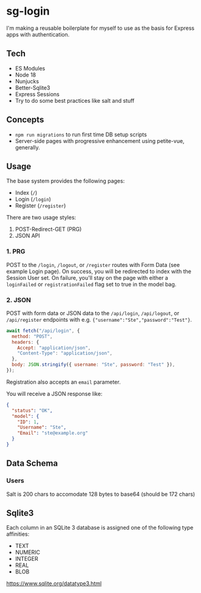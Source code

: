 # sg-login

I'm making a reusable boilerplate for myself to use as the basis for Express apps with authentication.

## Tech

- ES Modules
- Node 18
- Nunjucks
- Better-Sqlite3
- Express Sessions
- Try to do some best practices like salt and stuff

## Concepts

- `npm run migrations` to run first time DB setup scripts
- Server-side pages with progressive enhancement using petite-vue, generally.

## Usage

The base system provides the following pages:

- Index (`/`)
- Login (`/login`)
- Register (`/register`)

There are two usage styles:

1.  POST-Redirect-GET (PRG)
2.  JSON API

### 1. PRG

POST to the `/login`, `/logout`, or `/register` routes with Form Data (see example Login page). On success, you will be redirected to index with the Session User set. On failure, you'll stay on the page with either a `loginFailed` or `registrationFailed` flag set to true in the model bag.

### 2. JSON

POST with form data or JSON data to the `/api/login`, `/api/logout`, or `/api/register` endpoints with e.g. `{"username":"Ste","password":"Test"}`.

```js
await fetch("/api/login", {
  method: "POST",
  headers: {
    Accept: "application/json",
    "Content-Type": "application/json",
  },
  body: JSON.stringify({ username: "Ste", password: "Test" }),
});
```

Registration also accepts an `email` parameter.

You will receive a JSON response like:

```json
{
  "status": "OK",
  "model": {
    "ID": 1,
    "Username": "Ste",
    "Email": "ste@example.org"
  }
}
```

## Data Schema

### Users

Salt is 200 chars to accomodate 128 bytes to base64 (should be 172 chars)

## Sqlite3

Each column in an SQLite 3 database is assigned one of the following type affinities:

- TEXT
- NUMERIC
- INTEGER
- REAL
- BLOB

<https://www.sqlite.org/datatype3.html>
